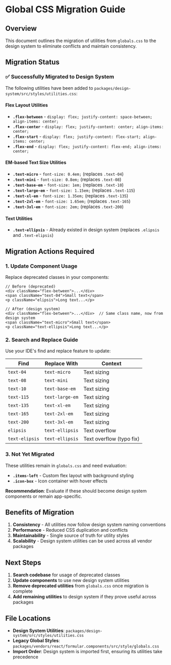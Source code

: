 # Global CSS Migration Guide

## Overview

This document outlines the migration of utilities from `globals.css` to the design system to eliminate conflicts and maintain consistency.

## Migration Status

### ✅ Successfully Migrated to Design System

The following utilities have been added to `packages/design-system/src/styles/utilities.css`:

#### **Flex Layout Utilities**
- **`.flex-between`** - `display: flex; justify-content: space-between; align-items: center;`
- **`.flex-center`** - `display: flex; justify-content: center; align-items: center;`
- **`.flex-start`** - `display: flex; justify-content: flex-start; align-items: center;`
- **`.flex-end`** - `display: flex; justify-content: flex-end; align-items: center;`

#### **EM-based Text Size Utilities**
- **`.text-micro`** - `font-size: 0.4em;` (replaces `.text-04`)
- **`.text-mini`** - `font-size: 0.8em;` (replaces `.text-08`)
- **`.text-base-em`** - `font-size: 1em;` (replaces `.text-10`)
- **`.text-large-em`** - `font-size: 1.15em;` (replaces `.text-115`)
- **`.text-xl-em`** - `font-size: 1.35em;` (replaces `.text-135`)
- **`.text-2xl-em`** - `font-size: 1.65em;` (replaces `.text-165`)
- **`.text-3xl-em`** - `font-size: 2em;` (replaces `.text-200`)

#### **Text Utilities**
- **`.text-ellipsis`** - Already existed in design system (replaces `.elipsis` and `.text-elipsis`)

## Migration Actions Required

### 1. Update Component Usage

Replace deprecated classes in your components:

```tsx
// Before (deprecated)
<div className="flex-between">...</div>
<span className="text-04">Small text</span>
<p className="elipsis">Long text...</p>

// After (design system)
<div className="flex-between">...</div>  // Same class name, now from design system
<span className="text-micro">Small text</span>
<p className="text-ellipsis">Long text...</p>
```

### 2. Search and Replace Guide

Use your IDE's find and replace feature to update:

| **Find** | **Replace With** | **Context** |
|----------|------------------|-------------|
| `text-04` | `text-micro` | Text sizing |
| `text-08` | `text-mini` | Text sizing |
| `text-10` | `text-base-em` | Text sizing |
| `text-115` | `text-large-em` | Text sizing |
| `text-135` | `text-xl-em` | Text sizing |
| `text-165` | `text-2xl-em` | Text sizing |
| `text-200` | `text-3xl-em` | Text sizing |
| `elipsis` | `text-ellipsis` | Text overflow |
| `text-elipsis` | `text-ellipsis` | Text overflow (typo fix) |

### 3. Not Yet Migrated

These utilities remain in `globals.css` and need evaluation:

- **`.items-left`** - Custom flex layout with background styling
- **`.icon-box`** - Icon container with hover effects

**Recommendation**: Evaluate if these should become design system components or remain app-specific.

## Benefits of Migration

1. **Consistency** - All utilities now follow design system naming conventions
2. **Performance** - Reduced CSS duplication and conflicts
3. **Maintainability** - Single source of truth for utility styles
4. **Scalability** - Design system utilities can be used across all vendor packages

## Next Steps

1. **Search codebase** for usage of deprecated classes
2. **Update components** to use new design system utilities
3. **Remove deprecated utilities** from `globals.css` once migration is complete
4. **Add remaining utilities** to design system if they prove useful across packages

## File Locations

- **Design System Utilities**: `packages/design-system/src/styles/utilities.css`
- **Legacy Global Styles**: `packages/vendors/react/formular.components/src/style/globals.css`
- **Import Order**: Design system is imported first, ensuring its utilities take precedence
